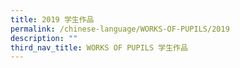 ```yaml
---
title: 2019 学生作品
permalink: /chinese-language/WORKS-OF-PUPILS/2019
description: ""
third_nav_title: WORKS OF PUPILS 学生作品
---
```

